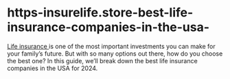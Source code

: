# https-insurelife.store-best-life-insurance-companies-in-the-usa-
[Life insurance ](https://insurelife.store/best-life-insurance-companies-in-the-usa/)is one of the most important investments you can make for your family’s future. But with so many options out there, how do you choose the best one? In this guide, we’ll break down the best life insurance companies in the USA for 2024. 

